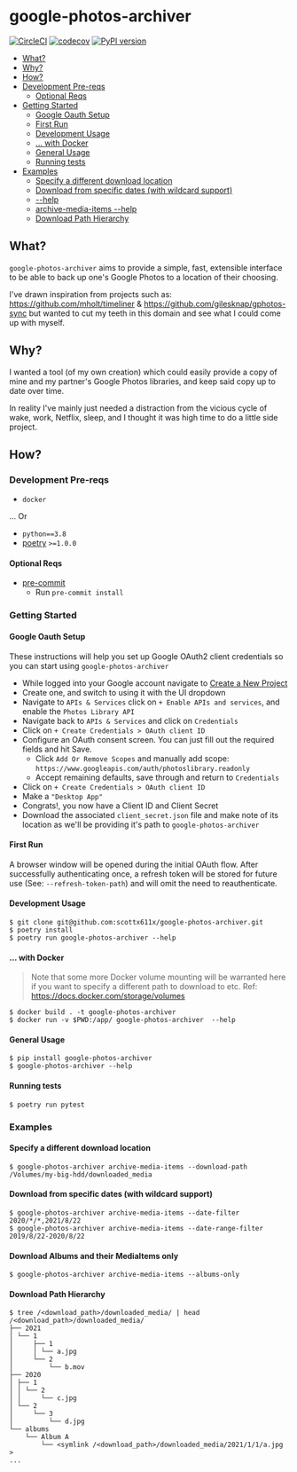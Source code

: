 # google-photos-archiver
[![CircleCI](https://circleci.com/gh/scottx611x/google-photos-archiver.svg?style=svg&circle-token=54dbe16b5fd34bb8c3a646a479b75f640e1c18b5)](https://circleci.com/gh/scottx611x/google-photos-archiver/tree/main)
[![codecov](https://codecov.io/gh/scottx611x/google-photos-archiver/branch/main/graph/badge.svg?token=KGmF8LIaY4)](https://codecov.io/gh/scottx611x/google-photos-archiver)
[![PyPI version](https://badge.fury.io/py/google-photos-archiver.svg)](https://badge.fury.io/py/google-photos-archiver)

* [What?](#what)
* [Why?](#why)
* [How?](#how)
* [Development Pre\-reqs](#development-pre-reqs)
  * [Optional Reqs](#optional-reqs)
* [Getting Started](#getting-started)
  * [Google Oauth Setup](#google-oauth-setup)
  * [First Run](#first-run)
  * [Development Usage](#development-usage)
  * [\.\.\. with Docker](#-with-docker)
  * [General Usage](#general-usage)
  * [Running tests](#running-tests)
* [Examples](#examples)
  * [Specify a different download location](#specify-a-different-download-location)
  * [Download from specific dates (with wildcard support)](#download-from-specific-dates-with-wildcard-support)
  * [\-\-help](#--help)
  * [archive\-media\-items \-\-help](#archive-media-items---help)
  * [Download Path Hierarchy](#download-path-hierarchy)

[comment]: <> (Created with https://github.com/ekalinin/github-markdown-toc.go)
[comment]: <> (brew install github-markdown-toc && cat ./README.md | gh-md-toc)

## What?
`google-photos-archiver` aims to provide a simple, fast, extensible interface to be able to back up one's Google Photos to a location of their choosing.

I've drawn inspiration from projects such as: https://github.com/mholt/timeliner & https://github.com/gilesknap/gphotos-sync but wanted to cut my teeth in this domain and see what I could come up with myself.

## Why?

I wanted a tool (of my own creation) which could easily provide a copy of mine and my partner's Google Photos libraries, and keep said copy up to date over time.

In reality I've mainly just needed a distraction from the vicious cycle of wake, work, Netflix, sleep, and I thought it was high time to do a little side project.

## How?

### Development Pre-reqs

- `docker`

... Or

- `python==3.8`
- [poetry](https://python-poetry.org/docs/#installation) `>=1.0.0`

#### Optional Reqs
- [pre-commit](https://pre-commit.com/#install)
  - Run `pre-commit install`

### Getting Started

#### Google Oauth Setup
These instructions will help you set up Google OAuth2 client credentials so you can start using `google-photos-archiver`

- While logged into your Google account navigate to [Create a New Project](https://console.developers.google.com/projectcreate)
- Create one, and switch to using it with the UI dropdown
- Navigate to `APIs & Services` click on `+ Enable APIs and services`, and enable the `Photos Library API`
- Navigate back to `APIs & Services` and click on `Credentials`
- Click on `+ Create Credentials > OAuth client ID`
- Configure an OAuth consent screen. You can just fill out the required fields and hit Save.
  - Click `Add Or Remove Scopes` and manually add scope: `https://www.googleapis.com/auth/photoslibrary.readonly`
  - Accept remaining defaults, save through and return to `Credentials`
- Click on `+ Create Credentials > OAuth client ID`
- Make a `"Desktop App"`
- Congrats!, you now have a Client ID and Client Secret
- Download the associated `client_secret.json` file and make note of its location as we'll be providing it's path to `google-photos-archiver`

#### First Run
A browser window will be opened during the initial OAuth flow. After successfully authenticating once, a refresh token will be stored for future use (See: `--refresh-token-path`) and will omit the need to reauthenticate.

#### Development Usage
```
$ git clone git@github.com:scottx611x/google-photos-archiver.git
$ poetry install
$ poetry run google-photos-archiver --help
```

#### ... with Docker

> Note that some more Docker volume mounting will be warranted here if you want to specify a different path to download to etc.
> Ref: https://docs.docker.com/storage/volumes

```
$ docker build . -t google-photos-archiver
$ docker run -v $PWD:/app/ google-photos-archiver  --help
```

#### General Usage

```
$ pip install google-photos-archiver
$ google-photos-archiver --help
```

#### Running tests
```
$ poetry run pytest
```

### Examples

#### Specify a different download location
```
$ google-photos-archiver archive-media-items --download-path /Volumes/my-big-hdd/downloaded_media
```

#### Download from specific dates (with wildcard support)
```
$ google-photos-archiver archive-media-items --date-filter 2020/*/*,2021/8/22
$ google-photos-archiver archive-media-items --date-range-filter 2019/8/22-2020/8/22
```

#### Download Albums and their MediaItems only
```
$ google-photos-archiver archive-media-items --albums-only
```

#### Download Path Hierarchy
```
$ tree /<download_path>/downloaded_media/ | head
/<download_path>/downloaded_media/
├── 2021
│ └── 1
│     ├── 1
│     │ └── a.jpg
│     └── 2
│         └── b.mov
├── 2020
│ ├── 1
│ │ └── 2
│ │     └── c.jpg
│ └── 2
│     └── 3
│         └── d.jpg
└── albums
    └── Album A
        └── <symlink /<download_path>/downloaded_media/2021/1/1/a.jpg >
...
```
